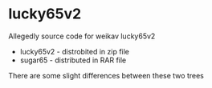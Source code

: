 # lucky65v2
Allegedly source code for weikav lucky65v2

* lucky65v2 - distrobited in zip file
* sugar65 - distributed in RAR file

There are some slight differences between these two trees
